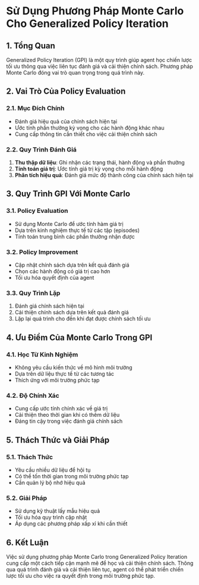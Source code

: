 # Sử Dụng Phương Pháp Monte Carlo Cho Generalized Policy Iteration

## 1. Tổng Quan
Generalized Policy Iteration (GPI) là một quy trình giúp agent học chiến lược tối ưu thông qua việc liên tục đánh giá và cải thiện chính sách. Phương pháp Monte Carlo đóng vai trò quan trọng trong quá trình này.

## 2. Vai Trò Của Policy Evaluation

### 2.1. Mục Đích Chính
- Đánh giá hiệu quả của chính sách hiện tại
- Ước tính phần thưởng kỳ vọng cho các hành động khác nhau
- Cung cấp thông tin cần thiết cho việc cải thiện chính sách

### 2.2. Quy Trình Đánh Giá
1. **Thu thập dữ liệu**: Ghi nhận các trạng thái, hành động và phần thưởng
2. **Tính toán giá trị**: Ước tính giá trị kỳ vọng cho mỗi hành động
3. **Phân tích hiệu quả**: Đánh giá mức độ thành công của chính sách hiện tại

## 3. Quy Trình GPI Với Monte Carlo

### 3.1. Policy Evaluation
- Sử dụng Monte Carlo để ước tính hàm giá trị
- Dựa trên kinh nghiệm thực tế từ các tập (episodes)
- Tính toán trung bình các phần thưởng nhận được

### 3.2. Policy Improvement
- Cập nhật chính sách dựa trên kết quả đánh giá
- Chọn các hành động có giá trị cao hơn
- Tối ưu hóa quyết định của agent

### 3.3. Quy Trình Lặp
1. Đánh giá chính sách hiện tại
2. Cải thiện chính sách dựa trên kết quả đánh giá
3. Lặp lại quá trình cho đến khi đạt được chính sách tối ưu

## 4. Ưu Điểm Của Monte Carlo Trong GPI

### 4.1. Học Từ Kinh Nghiệm
- Không yêu cầu kiến thức về mô hình môi trường
- Dựa trên dữ liệu thực tế từ các tương tác
- Thích ứng với môi trường phức tạp

### 4.2. Độ Chính Xác
- Cung cấp ước tính chính xác về giá trị
- Cải thiện theo thời gian khi có thêm dữ liệu
- Đáng tin cậy trong việc đánh giá chính sách

## 5. Thách Thức và Giải Pháp

### 5.1. Thách Thức
- Yêu cầu nhiều dữ liệu để hội tụ
- Có thể tốn thời gian trong môi trường phức tạp
- Cần quản lý bộ nhớ hiệu quả

### 5.2. Giải Pháp
- Sử dụng kỹ thuật lấy mẫu hiệu quả
- Tối ưu hóa quy trình cập nhật
- Áp dụng các phương pháp xấp xỉ khi cần thiết

## 6. Kết Luận
Việc sử dụng phương pháp Monte Carlo trong Generalized Policy Iteration cung cấp một cách tiếp cận mạnh mẽ để học và cải thiện chính sách. Thông qua quá trình đánh giá và cải thiện liên tục, agent có thể phát triển chiến lược tối ưu cho việc ra quyết định trong môi trường phức tạp.
